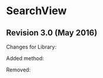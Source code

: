 # SearchView
 
Revision 3.0 (May 2016)
------------------------------------------------------------------------
Changes for Library: 

Added method:


Removed:


